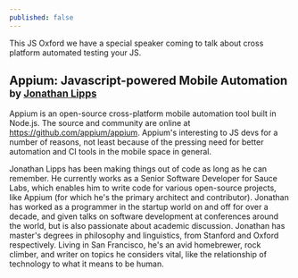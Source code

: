 ```yaml
---
published: false
---
```


This JS Oxford we have a special speaker coming to talk about cross platform automated testing your JS.

## Appium: Javascript-powered Mobile Automation <small>by <a href="http://www.jonathanlipps.com/">Jonathan Lipps</a></small>

Appium is an open-source cross-platform mobile automation tool built in Node.js. The source and community are online at https://github.com/appium/appium. Appium's interesting to JS devs for a number of reasons, not least because of the pressing need for better automation and CI tools in the mobile space in general.

Jonathan Lipps has been making things out of code as long as he can remember.  He currently works as a Senior Software Developer for Sauce Labs, which enables him to write code for various open-source projects, like Appium (for which he's the primary architect and contributor). Jonathan has worked as a programmer in the startup world on and off for over a decade, and given talks on software development at conferences around the world, but is also passionate about academic discussion. Jonathan has master's degrees in philosophy and linguistics, from Stanford and Oxford respectively. Living in San Francisco, he's an avid homebrewer, rock climber, and writer on topics he considers vital, like the relationship of technology to what it means to be human.

